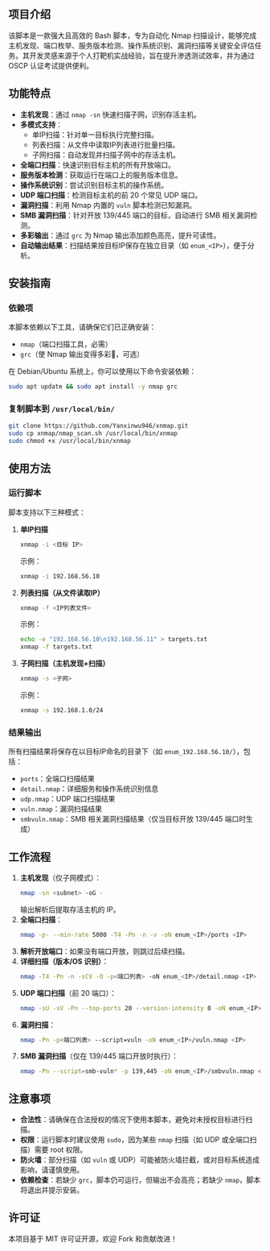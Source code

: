 ## 项目介绍
该脚本是一款强大且高效的 Bash 脚本，专为自动化 Nmap 扫描设计，能够完成主机发现、端口枚举、服务版本检测、操作系统识别、漏洞扫描等关键安全评估任务。其开发灵感来源于个人打靶机实战经验，旨在提升渗透测试效率，并为通过 OSCP 认证考试提供便利。

## 功能特点
- **主机发现**：通过 `nmap -sn` 快速扫描子网，识别存活主机。
- **多模式支持**：
  - 单IP扫描：针对单一目标执行完整扫描。
  - 列表扫描：从文件中读取IP列表进行批量扫描。
  - 子网扫描：自动发现并扫描子网中的存活主机。
- **全端口扫描**：快速识别目标主机的所有开放端口。
- **服务版本检测**：获取运行在端口上的服务版本信息。
- **操作系统识别**：尝试识别目标主机的操作系统。
- **UDP 端口扫描**：检测目标主机的前 20 个常见 UDP 端口。
- **漏洞扫描**：利用 Nmap 内置的 `vuln` 脚本检测已知漏洞。
- **SMB 漏洞扫描**：针对开放 139/445 端口的目标，自动进行 SMB 相关漏洞检测。
- **多彩输出**：通过 `grc` 为 Nmap 输出添加颜色高亮，提升可读性。
- **自动输出结果**：扫描结果按目标IP保存在独立目录（如 `enum_<IP>`），便于分析。

## 安装指南
### 依赖项
本脚本依赖以下工具，请确保它们已正确安装：
- `nmap`（端口扫描工具，必需）
- `grc`（使 Nmap 输出变得多彩🥰，可选）

在 Debian/Ubuntu 系统上，你可以使用以下命令安装依赖：
```bash
sudo apt update && sudo apt install -y nmap grc
```

### 复制脚本到 `/usr/local/bin/`
```bash
git clone https://github.com/Yanxinwu946/xnmap.git
sudo cp xnmap/nmap_scan.sh /usr/local/bin/xnmap
sudo chmod +x /usr/local/bin/xnmap
```

## 使用方法
### 运行脚本
脚本支持以下三种模式：
1. **单IP扫描**
   ```bash
   xnmap -i <目标 IP>
   ```
   示例：
   ```bash
   xnmap -i 192.168.56.10
   ```

2. **列表扫描（从文件读取IP）**
   ```bash
   xnmap -f <IP列表文件>
   ```
   示例：
   ```bash
   echo -e "192.168.56.10\n192.168.56.11" > targets.txt
   xnmap -f targets.txt
   ```

3. **子网扫描（主机发现+扫描）**
   ```bash
   xnmap -s <子网>
   ```
   示例：
   ```bash
   xnmap -s 192.168.1.0/24
   ```

### 结果输出
所有扫描结果将保存在以目标IP命名的目录下（如 `enum_192.168.56.10/`），包括：
- `ports`：全端口扫描结果
- `detail.nmap`：详细服务和操作系统识别信息
- `udp.nmap`：UDP 端口扫描结果
- `vuln.nmap`：漏洞扫描结果
- `smbvuln.nmap`：SMB 相关漏洞扫描结果（仅当目标开放 139/445 端口时生成）

## 工作流程
1. **主机发现**（仅子网模式）：
   ```bash
   nmap -sn <subnet> -oG -
   ```
   输出解析后提取存活主机的 IP。
2. **全端口扫描**：
   ```bash
   nmap -p- --min-rate 5000 -T4 -Pn -n -v -oN enum_<IP>/ports <IP>
   ```
3. **解析开放端口**：如果没有端口开放，则跳过后续扫描。
4. **详细扫描（版本/OS 识别）**：
   ```bash
   nmap -T4 -Pn -n -sCV -O -p<端口列表> -oN enum_<IP>/detail.nmap <IP>
   ```
5. **UDP 端口扫描**（前 20 端口）：
   ```bash
   nmap -sU -sV -Pn --top-ports 20 --version-intensity 0 -oN enum_<IP>/udp.nmap <IP>
   ```
6. **漏洞扫描**：
   ```bash
   nmap -Pn -p<端口列表> --script=vuln -oN enum_<IP>/vuln.nmap <IP>
   ```
7. **SMB 漏洞扫描**（仅在 139/445 端口开放时执行）：
   ```bash
   nmap -Pn --script=smb-vuln* -p 139,445 -oN enum_<IP>/smbvuln.nmap <IP>
   ```

## 注意事项
- **合法性**：请确保在合法授权的情况下使用本脚本，避免对未授权目标进行扫描。
- **权限**：运行脚本时建议使用 `sudo`，因为某些 `nmap` 扫描（如 UDP 或全端口扫描）需要 root 权限。
- **防火墙**：部分扫描（如 `vuln` 或 UDP）可能被防火墙拦截，或对目标系统造成影响，请谨慎使用。
- **依赖检查**：若缺少 `grc`，脚本仍可运行，但输出不会高亮；若缺少 `nmap`，脚本将退出并提示安装。

## 许可证
本项目基于 MIT 许可证开源，欢迎 Fork 和贡献改进！
